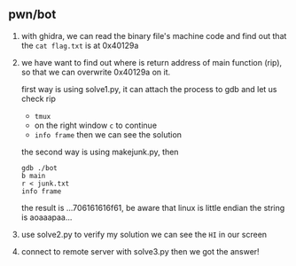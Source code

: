 ## pwn/bot
1. with ghidra, we can read the binary file's machine code and find out that the `cat flag.txt` is at 0x40129a

2. we have want to find out where is return address of main function (rip), so that we can overwrite 0x40129a on it.

    first way is using solve1.py, it can attach the process to gdb and let us check rip
    * `tmux`
    * on the right window `c` to continue
    * `info frame`
    then we can see the solution

    the second way is using makejunk.py, then 
    ```
    gdb ./bot
    b main 
    r < junk.txt
    info frame
    ```
    the result is ...706161616f61, be aware that linux is little endian
    the string is aoaaapaa...

3. use solve2.py to verify my solution
we can see the `HI` in our screen

4. connect to remote server with solve3.py
then we got the answer!

